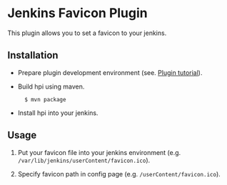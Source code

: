 Jenkins Favicon Plugin
======================

This plugin allows you to set a favicon to your jenkins.


Installation
------------

- Prepare plugin development environment (see. [Plugin tutorial](https://wiki.jenkins-ci.org/display/JENKINS/Plugin+tutorial)).

- Build hpi using maven.

        $ mvn package

- Install hpi into your jenkins.


Usage
-----

1. Put your favicon file into your jenkins environment (e.g. `/var/lib/jenkins/userContent/favicon.ico`).

2. Specify favicon path in config page (e.g. `/userContent/favicon.ico`).
